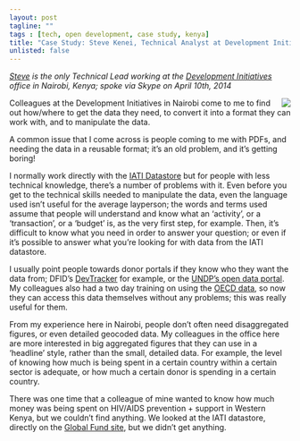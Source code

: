 ```yaml
---
layout: post
tagline: ""
tags : [tech, open development, case study, kenya]
title: "Case Study: Steve Kenei, Technical Analyst at Development Initiatives in Nairobi, Kenya"
unlisted: false
---
```


*[Steve](http://devinit.org/author/steve-kenei/) is the only Technical Lead working at the [Development Initiatives](http://devinit.org/) office in Nairobi, Kenya; spoke via Skype on April 10th, 2014*

<img src="http://devinit.org/wp-content/uploads/2013/09/Steve-Kenei-233x300.jpg" align="right">

Colleagues at the Development Initiatives in Nairobi come to me to find out how/where to get the data they need, to convert it into a format they can work with, and to manipulate the data.  

A common issue that I come across is people coming to me with PDFs, and needing the data in a reusable format; it’s an old problem, and it’s getting boring! 

I normally work directly with the [IATI Datastore](http://iatistandard.org/datastore/csv-query-builder/) but for people with less technical knowledge, there’s a number of problems with it. Even before you get to the technical skills needed to manipulate the data, even the language used isn’t useful for the average layperson; the words and terms used assume that people will understand and know what an ‘activity’, or a ‘transaction’, or a ‘budget’ is, as the very first step, for example. Then, it’s difficult to know what you need in order to answer your question; or even if it’s possible to answer what you’re looking for with data from the IATI datastore. 

I usually point people towards donor portals if they know who they want the data from; DFID’s [DevTracker](http://devtracker.dfid.gov.uk/) for example, or the [UNDP’s open data portal](http://open.undp.org/). My colleagues also had a two day training on using the [OECD data](http://www.oecd.org/dac/stats/data.htm), so now they can access this data themselves without any problems; this was really useful for them. 

From my experience here in Nairobi, people don’t often need disaggregated figures, or even detailed geocoded data. My colleagues in the office here are more interested in big aggregated figures that they can use in a ‘headline’ style, rather than the small, detailed data. For example, the level of knowing how much is being spent in a certain country within a certain sector is adequate, or how much a certain donor is spending in a certain country.

There was one time that a colleague of mine wanted to know how much money was being spent on HIV/AIDS prevention + support in Western Kenya, but we couldn’t find anything. We looked at the IATI datastore, directly on the [Global Fund site](http://www.theglobalfund.org/en/), but we didn’t get anything.
